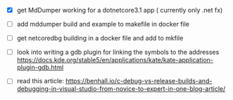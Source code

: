 - [x] get MdDumper working for a dotnetcore3.1 app ( currently only .net fx)
- [ ] add mddumper build and example to makefile in docker file
- [ ] get netcoredbg building in a docker file and add to mkfile
- [ ] look into writing a gdb plugin for linking the symbols to the addresses
    https://docs.kde.org/stable5/en/applications/kate/kate-application-plugin-gdb.html


- [ ] read this article: https://benhall.io/c-debug-vs-release-builds-and-debugging-in-visual-studio-from-novice-to-expert-in-one-blog-article/
